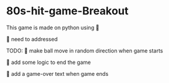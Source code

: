 # 80s-hit-game-Breakout
This game is made on python using 🐢 

🐛 need to addressed

TODO:
🦾 make ball move in random direction when game starts

🦾 add some logic to end the game

🦾 add a game-over text when game ends
